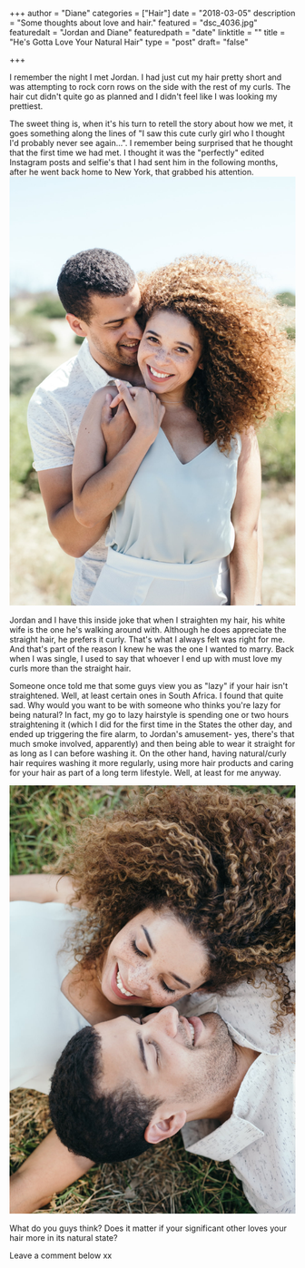 +++
author = "Diane"
categories = ["Hair"]
date = "2018-03-05"
description = "Some thoughts about love and hair."
featured = "dsc_4036.jpg"
featuredalt = "Jordan and Diane"
featuredpath = "date"
linktitle = ""
title = "He's Gotta Love Your Natural Hair"
type = "post"
draft= "false"

+++


I remember the night I met Jordan. I had just cut my hair pretty short and was attempting to rock corn rows on the side with the rest of my curls. The hair cut didn't quite go as planned and I didn't feel like I was looking my prettiest.

The sweet thing is, when it's his turn to retell the story about how we met, it goes something along the lines of "I saw this cute curly girl who I thought I'd probably never see again...". I remember being surprised that he thought that the first time we had met. I thought it was the "perfectly" edited Instagram posts and selfie's that I had sent him in the following months, after he went back home to New York, that grabbed his attention.
<a class="image featured" href="/img/2018/03/dsc_3685.jpg" data-fancybox="group" data-caption="He's Gotta Love Your Natural Hair">
  <img src="/img/2018/03/dsc_3685.jpg" alt="Jordan and Diane 2"/>
</a>

Jordan and I have this inside joke that when I straighten my hair, his white wife is the one he's walking around with. Although he does appreciate the straight hair, he prefers it curly. That's what I always felt was right for me. And that's part of the reason I knew he was the one I wanted to marry. Back when I was single, I used to say that whoever I end up with must love my curls more than the straight hair.

Someone once told me that some guys view you as "lazy" if your hair isn't straightened. Well, at least certain ones in South Africa. I found that quite sad. Why would you want to be with someone who thinks you're lazy for being natural? In fact, my go to lazy hairstyle is spending one or two hours straightening it (which I did for the first time in the States the other day, and ended up triggering the fire alarm, to Jordan's amusement- yes, there's that much smoke involved, apparently) and then being able to wear it straight for as long as I can before washing it. On the other hand, having natural/curly hair requires washing it more regularly, using more hair products and caring for your hair as part of a long term lifestyle. Well, at least for me anyway.

<a class="image featured" href="/img/2018/03/dsc_4036.jpg" data-fancybox="group" data-caption="He's Gotta Love Your Natural Hair">
  <img src="/img/2018/03/dsc_4036.jpg" alt="Jordan and Diane 2"/>
</a>

What do you guys think? Does it matter if your significant other loves your hair more in its natural state?

Leave a comment below xx
